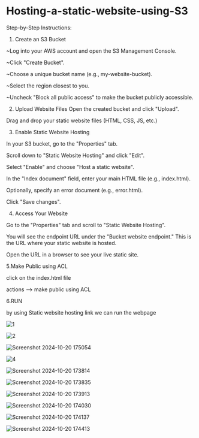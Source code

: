 # Hosting-a-static-website-using-S3
Step-by-Step Instructions:

1. Create an S3 Bucket

~Log into your AWS account and open the S3 Management Console.

~Click "Create Bucket".

~Choose a unique bucket name (e.g., my-website-bucket).

~Select the region closest to you.

~Uncheck "Block all public access" to make the bucket publicly accessible.

2. Upload Website Files
Open the created bucket and click "Upload".

Drag and drop your static website files (HTML, CSS, JS, etc.)

3. Enable Static Website Hosting

In your S3 bucket, go to the "Properties" tab.

Scroll down to "Static Website Hosting" and click "Edit".

Select "Enable" and choose "Host a static website".

In the "Index document" field, enter your main HTML file (e.g., index.html).

Optionally, specify an error document (e.g., error.html).

Click "Save changes".

4. Access Your Website

Go to the "Properties" tab and scroll to "Static Website Hosting".

You will see the endpoint URL under the "Bucket website endpoint." This is the URL where your static website is hosted.

Open the URL in a browser to see your live static site.

5.Make Public using ACL

click on the index.html file 

actions --> make public using ACL

6.RUN

by using Static website hosting link we can run the webpage

![1](https://github.com/user-attachments/assets/cf9d4811-7eb2-4c24-8db7-122bdf34f909)


![2](https://github.com/user-attachments/assets/6be830b2-47dd-43c1-af8c-e180eff7cc8d)


![Screenshot 2024-10-20 175054](https://github.com/user-attachments/assets/9b680e80-e77a-4438-8a79-d97e7f1af113)


![4](https://github.com/user-attachments/assets/99c4def6-e9d5-45e8-bd72-f03c501a40e5)


![Screenshot 2024-10-20 173814](https://github.com/user-attachments/assets/605007ad-9e4b-41bb-b873-90f3a284b72d)


![Screenshot 2024-10-20 173835](https://github.com/user-attachments/assets/59489e64-9f3f-4efe-b30f-ed88fe69129c)


![Screenshot 2024-10-20 173913](https://github.com/user-attachments/assets/5dce8dae-59c8-4a2e-a2c7-3fc61baaad9d)


![Screenshot 2024-10-20 174030](https://github.com/user-attachments/assets/859cbc9f-3c4b-4d8d-bc5b-98bdc9601b84)


![Screenshot 2024-10-20 174137](https://github.com/user-attachments/assets/6412ff53-1913-496d-9153-301fd7d40e40)


![Screenshot 2024-10-20 174413](https://github.com/user-attachments/assets/ab8a87ce-ac89-418a-8823-7705ff637646)

